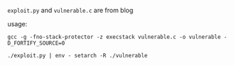 `exploit.py` and `vulnerable.c` are from blog

usage:
```
gcc -g -fno-stack-protector -z execstack vulnerable.c -o vulnerable -D_FORTIFY_SOURCE=0

./exploit.py | env - setarch -R ./vulnerable
```